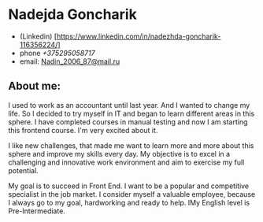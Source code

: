 
# **Nadejda Goncharik**
* (Linkedin) [https://www.linkedin.com/in/nadezhda-goncharik-116356224/]
* phone *+375295058717*
* email: Nadin_2006_87@mail.ru
## **About me:**

I used to work as an accountant until last year. And I wanted to change my life. So I decided to try myself in IT and began to learn different areas in this sphere. I have completed courses in manual testing and now I am starting this frontend course. I'm very excited about it. 

I like new challenges, that made me want to learn more and more about this sphere and improve my skills every day. My objective is to excel in a challenging and innovative work environment and aim to exercise my full potential. 

My goal is to succeed in Front End. I want to be a popular and competitive specialist in the job market. I consider myself a valuable employee, because I always go to my goal, hardworking and ready to help. IMy English level is Pre-Intermediate.
